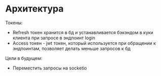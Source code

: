# Архитектура

Токены:

- Refresh токен хранится в бд и устанавливается бэкэндом в куки клиента при запросе в эндпоинт login
- Access токен - jwt токен, который используется при обращении к эндпоинтам, позволяет делать меньше запросов к бд

Цели в будущем:

- Переместить запросы на socketio
